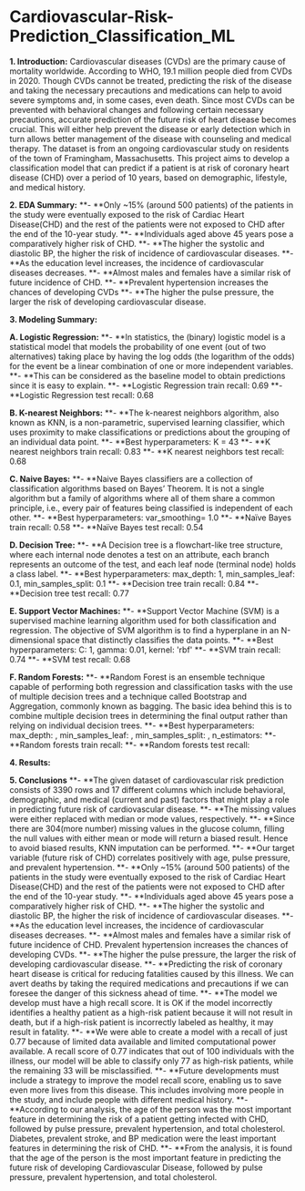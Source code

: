 # Cardiovascular-Risk-Prediction_Classification_ML

**1. Introduction:**
Cardiovascular diseases (CVDs) are the primary cause of mortality worldwide. According to WHO, 19.1 million people died from CVDs in 2020.
Though CVDs cannot be treated, predicting the risk of the disease and taking the necessary precautions and medications can help to avoid severe symptoms and, in some cases, even death.
Since most CVDs can be prevented with behavioral changes and following certain necessary precautions, accurate prediction of the future risk of heart disease becomes crucial. This will either help prevent the disease or early detection which in turn allows better management of the disease with counseling and medical therapy.
The dataset is from an ongoing cardiovascular study on residents of the town of Framingham, Massachusetts. This project aims to develop a classification model that can predict if a patient is at risk of coronary heart disease (CHD) over a period of 10 years, based on demographic, lifestyle, and medical history.

**2. EDA Summary:**
**- **Only ~15% (around 500 patients) of the patients in the study were eventually exposed to the risk of Cardiac Heart Disease(CHD) and the rest of the patients were not exposed to CHD after the end of the 10-year study.
**- **Individuals aged above 45 years pose a comparatively higher risk of CHD.
**- **The higher the systolic and diastolic BP, the higher the risk of incidence of cardiovascular diseases.
**- **As the education level increases, the incidence of cardiovascular diseases decreases.
**- **Almost males and females have a similar risk of future incidence of CHD.
**- **Prevalent hypertension increases the chances of developing CVDs
**- **The higher the pulse pressure, the larger the risk of developing cardiovascular disease.

**3. Modeling Summary:**

**A. Logistic Regression:**
**- **In statistics, the (binary) logistic model is a statistical model that models the probability of one event (out of two alternatives) taking place by having the log odds (the logarithm of the odds) for the event be a linear combination of one or more independent variables.
**- **This can be considered as the baseline model to obtain predictions since it is easy to explain.
**- **Logistic Regression train recall: 0.69
**- **Logistic Regression test recall: 0.68

**B. K-nearest Neighbors:**
**- **The k-nearest neighbors algorithm, also known as KNN, is a non-parametric, supervised learning classifier, which uses proximity to make classifications or predictions about the grouping of an individual data point.
**- **Best hyperparameters: K = 43
**- **K nearest neighbors train recall: 0.83
**- **K nearest neighbors test recall: 0.68

**C. Naive Bayes:**
**- **Naive Bayes classifiers are a collection of classification algorithms based on Bayes’ Theorem. It is not a single algorithm but a family of algorithms where all of them share a common principle, i.e., every pair of features being classified is independent of each other.
**- **Best hyperparameters: var_smoothing= 1.0
**- **Naïve Bayes train recall: 0.58
**- **Naïve Bayes test recall: 0.54

**D. Decision Tree:**
**- **A Decision tree is a flowchart-like tree structure, where each internal node denotes a test on an attribute, each branch represents an outcome of the test, and each leaf node (terminal node) holds a class label.
**- **Best hyperparameters: max_depth: 1, min_samples_leaf: 0.1, min_samples_split: 0.1
**- **Decision tree train recall: 0.84
**- **Decision tree test recall: 0.77

**E. Support Vector Machines:**
**- **Support Vector Machine (SVM) is a supervised machine learning algorithm used for both classification and regression. The objective of SVM algorithm is to find a hyperplane in an N-dimensional space that distinctly classifies the data points.
**- **Best hyperparameters: C: 1, gamma: 0.01, kernel: 'rbf'
**- **SVM train recall: 0.74
**- **SVM test recall: 0.68

**F. Random Forests:**
**- **Random Forest is an ensemble technique capable of performing both regression and classification tasks with the use of multiple decision trees and a technique called Bootstrap and Aggregation, commonly known as bagging. The basic idea behind this is to combine multiple decision trees in determining the final output rather than relying on individual decision trees.
**- **Best hyperparameters: max_depth: , min_samples_leaf: , min_samples_split: , n_estimators: 
**- **Random forests train recall: 
**- **Random forests test recall: 

**4. Results:**


**5. Conclusions**
**- **The given dataset of cardiovascular risk prediction consists of 3390 rows and 17 different columns which include behavioral, demographic, and medical (current and past) factors that might play a role in predicting future risk of cardiovascular disease.
**- **The missing values were either replaced with median or mode values, respectively.
**- **Since there are 304(more number) missing values in the glucose column, filling the null values with either mean or mode will return a biased result. Hence to avoid biased results, KNN imputation can be performed.
**- **Our target variable (future risk of CHD) correlates positively with age, pulse pressure, and prevalent hypertension.
**- **Only ~15% (around 500 patients) of the patients in the study were eventually exposed to the risk of Cardiac Heart Disease(CHD) and the rest of the patients were not exposed to CHD after the end of the 10-year study.
**- **Individuals aged above 45 years pose a comparatively higher risk of CHD.
**- **The higher the systolic and diastolic BP, the higher the risk of incidence of cardiovascular diseases.
**- **As the education level increases, the incidence of cardiovascular diseases decreases.
**- **Almost males and females have a similar risk of future incidence of CHD. Prevalent hypertension increases the chances of developing CVDs.
**- **The higher the pulse pressure, the larger the risk of developing cardiovascular disease.
**- **Predicting the risk of coronary heart disease is critical for reducing fatalities caused by this illness. We can avert deaths by taking the required medications and precautions if we can foresee the danger of this sickness ahead of time.
**- **The model we develop must have a high recall score. It is OK if the model incorrectly identifies a healthy patient as a high-risk patient because it will not result in death, but if a high-risk patient is incorrectly labeled as healthy, it may result in fatality.
**- **We were able to create a model with a recall of just 0.77 because of limited data available and limited computational power available. A recall score of 0.77 indicates that out of 100 individuals with the illness, our model will be able to classify only 77 as high-risk patients, while the remaining 33 will be misclassified.
**- **Future developments must include a strategy to improve the model recall score, enabling us to save even more lives from this disease. This includes involving more people in the study, and include people with different medical history.
**- **According to our analysis, the age of the person was the most important feature in determining the risk of a patient getting infected with CHD, followed by pulse pressure, prevalent hypertension, and total cholesterol. Diabetes, prevalent stroke, and BP medication were the least important features in determining the risk of CHD.
**- **From the analysis, it is found that the age of the person is the most important feature in predicting the future risk of developing Cardiovascular Disease, followed by pulse pressure, prevalent hypertension, and total cholesterol.
